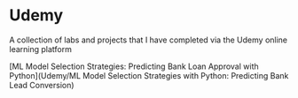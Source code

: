 # Udemy
A collection of labs and projects that I have completed via the Udemy online learning platform

[ML Model Selection Strategies: Predicting Bank Loan Approval with Python](Udemy/ML Model Selection Strategies with Python: Predicting Bank Lead Conversion)
